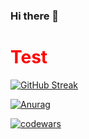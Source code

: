 ### Hi there 👋

<div style="color: red">
<h1>Test</h1>

</div>

[![GitHub Streak](https://github-readme-streak-stats.herokuapp.com/?user=DenverCoder1)](https://git.io/streak-stats)

[![Anurag](https://github-readme-stats.vercel.app/api?username=msaserj)](https://github.com/anuraghazra/github-readme-stats)

[![codewars](https://www.codewars.com/users/msaserj/badges/small)](https://www.codewars.com/users/msaserj) 

<!--
**msaserj/msaserj** is a ✨ _special_ ✨ repository because its `README.md` (this file) appears on your GitHub profile.

Here are some ideas to get you started:

- 🔭 I’m currently working on ...
- 🌱 I’m currently learning ...
- 👯 I’m looking to collaborate on ...
- 🤔 I’m looking for help with ...
- 💬 Ask me about ...
- 📫 How to reach me: ...
- 😄 Pronouns: ...
- ⚡ Fun fact: ...
-->
